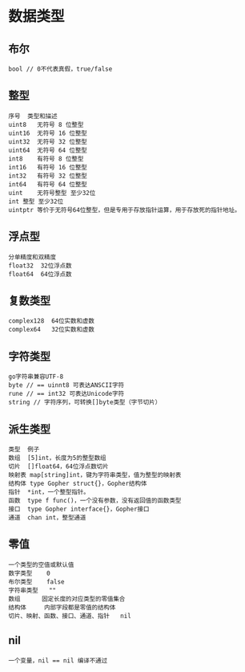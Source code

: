 # 数据类型

## 布尔
    bool // 0不代表真假，true/false

## 整型

    序号	类型和描述
    uint8	无符号 8 位整型
    uint16	无符号 16 位整型
    uint32	无符号 32 位整型
    uint64	无符号 64 位整型
    int8	有符号 8 位整型
    int16	有符号 16 位整型
    int32	有符号 32 位整型
    int64	有符号 64 位整型
    uint	无符号整型 至少32位
    int	整型 至少32位
    uintptr	等价于无符号64位整型，但是专用于存放指针运算，用于存放死的指针地址。

## 浮点型

    分单精度和双精度
    float32  32位浮点数
    float64  64位浮点数

## 复数类型

    complex128  64位实数和虚数
    complex64   32位实数和虚数

## 字符类型
    go字符串兼容UTF-8
    byte // == uinnt8 可表达ANSCII字符
    rune // == int32 可表达Unicode字符
    string // 字符序列，可转换[]byte类型（字节切片）

## 派生类型
    类型	例子
    数组	[5]int，长度为5的整型数组
    切片	[]float64，64位浮点数切片
    映射表	map[string]int，键为字符串类型，值为整型的映射表
    结构体	type Gopher struct{}，Gopher结构体
    指针	*int，一个整型指针。
    函数	type f func()，一个没有参数，没有返回值的函数类型
    接口	type Gopher interface{}，Gopher接口
    通道	chan int，整型通道
## 零值
    一个类型的空值或默认值
    数字类型    0
    布尔类型    false
    字符串类型   ""
    数组      固定长度的对应类型的零值集合
    结构体     内部字段都是零值的结构体
    切片、映射、函数、接口、通道、指针   nil

## nil
    一个变量，nil == nil 编译不通过